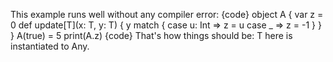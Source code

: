 This example runs well without any compiler error:
{code}
object A {
  var z = 0
  def update[T](x: T, y: T) {
    y match {
      case u: Int => z = u
      case _ => z = -1
    }
  }
}
A(true) = 5
print(A.z)
{code}
That's how things should be: T here is instantiated to Any.
